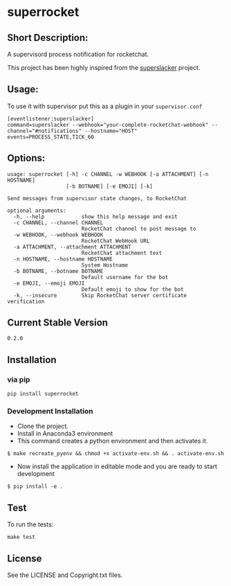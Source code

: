 # superrocket


Short Description:
---
A supervisord process notification for rocketchat.

This project has been highly inspired from the [superslacker](https://github.com/MTSolutions/superslacker) project.

## Usage:
To use it with supervisor put this as a plugin in your `supervisor.conf`

```
[eventlistener:superslacker]
command=superslacker --webhook="your-complete-rocketchat-webhook" --channel="#notifications" --hostname="HOST"
events=PROCESS_STATE,TICK_60
```


## Options:
```
usage: superrocket [-h] -c CHANNEL -w WEBHOOK [-a ATTACHMENT] [-n HOSTNAME]
                   [-b BOTNAME] [-e EMOJI] [-k]

Send messages from supervisor state changes, to RocketChat

optional arguments:
  -h, --help            show this help message and exit
  -c CHANNEL, --channel CHANNEL
                        RocketChat channel to post message to
  -w WEBHOOK, --webhook WEBHOOK
                        RocketChat WebHook URL
  -a ATTACHMENT, --attachment ATTACHMENT
                        RocketChat attachment text
  -n HOSTNAME, --hostname HOSTNAME
                        System Hostname
  -b BOTNAME, --botname BOTNAME
                        Default username for the bot
  -e EMOJI, --emoji EMOJI
                        Default emoji to show for the bot
  -k, --insecure        Skip RocketChat server certificate verification
```


## Current Stable Version
```
0.2.0
```
## Installation
### via pip
```
pip install superrocket
```
### Development Installation
* Clone the project.
* Install in Anaconda3 environment
* This command creates a python environment and then activates it.
```
$ make recreate_pyenv && chmod +x activate-env.sh && . activate-env.sh
```
* Now install the application in editable mode and you are ready to start development
```
$ pip install -e .
```

## Test
To run the tests:
```
make test
```

## License
See the LICENSE and Copyright.txt files.
